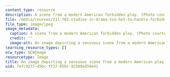 ```yaml
---
content_type: resource
description: A scene from a modern American forbidden play. (Photo courtesy of shehal.)
file: /media/courses/21l-703-studies-in-drama-too-hot-to-handle-forbidden-plays-in-modern-america-fall-2008/7afc9277d5bcff3705bc92509ed56e41_21l-703f08-th.jpg
file_type: image/jpeg
image_metadata:
  caption: A scene from a modern American forbidden play. (Photo courtesy of [shehal](http://www.flickr.com/photos/shehal/2255918244/in/photostream/).)
  credit: ''
  image-alt: An image depicting a sensuous scene from a modern American play.
learning_resource_types: []
ocw_type: OCWImage
resourcetype: Image
title: An image depicting a sensuous scene from a modern American play
uid: 7afc9277-d5bc-ff37-05bc-92509ed56e41
---
```

